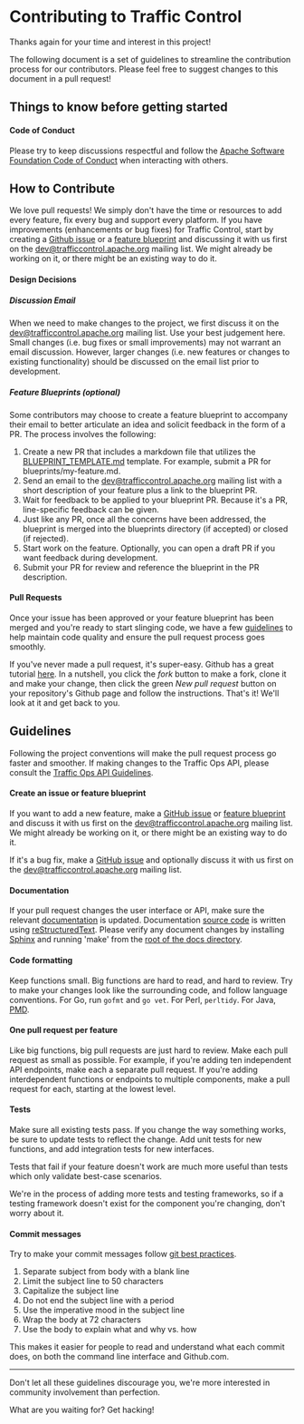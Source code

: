 <!--
    Licensed to the Apache Software Foundation (ASF) under one
    or more contributor license agreements.  See the NOTICE file
    distributed with this work for additional information
    regarding copyright ownership.  The ASF licenses this file
    to you under the Apache License, Version 2.0 (the
    "License"); you may not use this file except in compliance
    with the License.  You may obtain a copy of the License at

      http://www.apache.org/licenses/LICENSE-2.0

    Unless required by applicable law or agreed to in writing,
    software distributed under the License is distributed on an
    "AS IS" BASIS, WITHOUT WARRANTIES OR CONDITIONS OF ANY
    KIND, either express or implied.  See the License for the
    specific language governing permissions and limitations
    under the License.
-->

**Contributing to Traffic Control**
=================

Thanks again for your time and interest in this project!

The following document is a set of guidelines to streamline the contribution process for our contributors. Please feel free to suggest changes to this document in a pull request!

Things to know before getting started
-------------------------------------
#### Code of Conduct
Please try to keep discussions respectful and follow the [Apache Software Foundation Code of Conduct](https://github.com/apache/trafficcontrol/blob/master/CODE_OF_CONDUCT.md) when interacting with others.

How to Contribute
-------------------------------------

We love pull requests! We simply don't have the time or resources to add every feature, fix every bug and support every platform. If you have improvements (enhancements or bug fixes) for Traffic Control, start by creating a [Github issue](https://github.com/apache/trafficcontrol/issues) or a [feature blueprint](https://github.com/apache/trafficcontrol/blob/master/blueprints/BLUEPRINT_TEMPLATE.md) and discussing it with us first on the [dev@trafficcontrol.apache.org](mailto:dev@trafficcontrol.apache.org) mailing list. We might already be working on it, or there might be an existing way to do it.

#### Design Decisions

##### Discussion Email

When we need to make changes to the project, we first discuss it on the [dev@trafficcontrol.apache.org](mailto:dev@trafficcontrol.apache.org) mailing list. Use your best judgement here. Small changes (i.e. bug fixes or small improvements) may not warrant an email discussion. However, larger changes (i.e. new features or changes to existing functionality) should be discussed on the email list prior to development.

##### Feature Blueprints (optional)
Some contributors may choose to create a feature blueprint to accompany their email to better articulate an idea and solicit feedback in the form of a PR. The process involves the following:

1. Create a new PR that includes a markdown file that utilizes the [BLUEPRINT_TEMPLATE.md](https://github.com/apache/trafficcontrol/blob/master/blueprints/BLUEPRINT_TEMPLATE.md) template. For example, submit a PR for blueprints/my-feature.md.
2. Send an email to the [dev@trafficcontrol.apache.org](mailto:dev@trafficcontrol.apache.org) mailing list with a short description of your feature plus a link to the blueprint PR.
3. Wait for feedback to be applied to your blueprint PR. Because it's a PR, line-specific feedback can be given.
4. Just like any PR, once all the concerns have been addressed, the blueprint is merged into the blueprints directory (if accepted) or closed (if rejected).
5. Start work on the feature. Optionally, you can open a draft PR if you want feedback during development.
6. Submit your PR for review and reference the blueprint in the PR description.

#### Pull Requests
Once your issue has been approved or your feature blueprint has been merged and you're ready to start slinging code, we have a few [guidelines](https://github.com/apache/trafficcontrol/blob/master/CONTRIBUTING.md#guidelines) to help maintain code quality and ensure the pull request process goes smoothly.

If you've never made a pull request, it's super-easy. Github has a great tutorial [here](https://help.github.com/articles/using-pull-requests/). In a nutshell, you click the _fork_ button to make a fork, clone it and make your change, then click the green _New pull request_ button on your repository's Github page and follow the instructions. That's it! We'll look at it and get back to you.

Guidelines
----------
Following the project conventions will make the pull request process go faster and smoother. If making changes to the Traffic Ops API, please consult the [Traffic Ops API Guidelines](https://traffic-control-cdn.readthedocs.io/en/latest/development/api_guidelines.html).

#### Create an issue or feature blueprint

If you want to add a new feature, make a [GitHub issue](https://github.com/apache/trafficcontrol/issues) or [feature blueprint](https://github.com/apache/trafficcontrol/blob/master/blueprints/BLUEPRINT_TEMPLATE.md) and discuss it with us first on the [dev@trafficcontrol.apache.org](mailto:dev@trafficcontrol.apache.org) mailing list. We might already be working on it, or there might be an existing way to do it.

If it's a bug fix, make a [GitHub issue](https://github.com/apache/trafficcontrol/issues) and optionally discuss it with us first on the [dev@trafficcontrol.apache.org](mailto:dev@trafficcontrol.apache.org) mailing list.

#### Documentation

If your pull request changes the user interface or API, make sure the relevant [documentation](http://trafficcontrol.apache.org/docs/latest/index.html) is updated. Documentation [source code](https://github.com/apache/trafficcontrol/tree/master/docs/source) is written using [reStructuredText](https://en.wikipedia.org/wiki/ReStructuredText). Please verify any document changes by installing [Sphinx](http://www.sphinx-doc.org/en/stable/) and running 'make' from the [root of the docs directory](https://github.com/apache/trafficcontrol/tree/master/docs).

#### Code formatting

Keep functions small. Big functions are hard to read, and hard to review. Try to make your changes look like the surrounding code, and follow language conventions. For Go, run `gofmt` and `go vet`. For Perl, `perltidy`. For Java, [PMD](https://pmd.github.io).

#### One pull request per feature

Like big functions, big pull requests are just hard to review. Make each pull request as small as possible. For example, if you're adding ten independent API endpoints, make each a separate pull request. If you're adding interdependent functions or endpoints to multiple components, make a pull request for each, starting at the lowest level.

#### Tests

Make sure all existing tests pass. If you change the way something works, be sure to update tests to reflect the change. Add unit tests for new functions, and add integration tests for new interfaces.

Tests that fail if your feature doesn't work are much more useful than tests which only validate best-case scenarios.

We're in the process of adding more tests and testing frameworks, so if a testing framework doesn't exist for the component you're changing, don't worry about it.

#### Commit messages

Try to make your commit messages follow [git best practices](http://chris.beams.io/posts/git-commit/).
1. Separate subject from body with a blank line
2. Limit the subject line to 50 characters
3. Capitalize the subject line
4. Do not end the subject line with a period
5. Use the imperative mood in the subject line
6. Wrap the body at 72 characters
7. Use the body to explain what and why vs. how

This makes it easier for people to read and understand what each commit does, on both the command line interface and Github.com.

---

Don't let all these guidelines discourage you, we're more interested in community involvement than perfection.

What are you waiting for? Get hacking!
